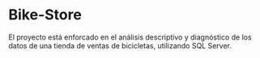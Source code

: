 # Bike-Store
El proyecto está enforcado en el análisis descriptivo y diagnóstico de los datos de una tienda de ventas de bicicletas, utilizando SQL Server.
